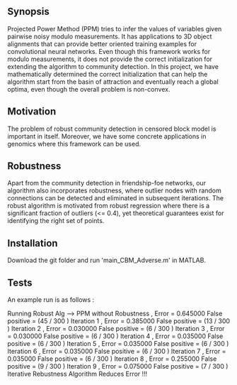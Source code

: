 ## Synopsis

Projected Power Method (PPM) tries to infer the values of variables given pairwise noisy modulo measurements. It has applications to 3D object alignments that can provide better oriented training examples for convolutional neural networks.
Even though this framework works for modulo measurements, it does not provide the correct initialization for extending the algorithm to community detection. In this project, we have mathematically determined the correct initialization that can help the algorithm start from the basin of attraction and eventually reach a global optima, even though the overall problem is non-convex. 

## Motivation

The problem of robust community detection in censored block model is important in itself. Moreover, we have some concrete applications in genomics where this framework can be used. 

## Robustness

Apart from the community detection in friendship-foe networks, our algorithm also incorporates robustness, where outlier nodes with random connections can be detected and eliminated in subsequent iterations. The robust algorithm is 
motivated from robust regression where there is a significant fraction of outliers (<= 0.4), yet theoretical guarantees exist for identifying the right set of points.

## Installation

Download the git folder and run 'main_CBM_Adverse.m' in MATLAB. 


## Tests

An example run is as follows :

Running Robust Alg -->
PPM without Robustness , Error = 0.645000   False positive = (45 / 300 )
Iteration 1 , Error = 0.385000   False positive = (13 / 300 )
Iteration 2 , Error = 0.030000   False positive = (6 / 300 )
Iteration 3 , Error = 0.030000   False positive = (6 / 300 )
Iteration 4 , Error = 0.035000   False positive = (6 / 300 )
Iteration 5 , Error = 0.035000   False positive = (6 / 300 )
Iteration 6 , Error = 0.035000   False positive = (6 / 300 )
Iteration 7 , Error = 0.035000   False positive = (6 / 300 )
Iteration 8 , Error = 0.255000   False positive = (9 / 300 )
Iteration 9 , Error = 0.075000   False positive = (7 / 300 )
 Iterative Rebustness Algorithm Reduces Error !!!

 

